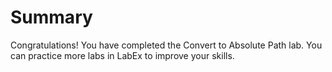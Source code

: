 # Summary

Congratulations! You have completed the Convert to Absolute Path lab. You can practice more labs in LabEx to improve your skills.
